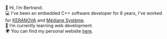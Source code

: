 👋 Hi, I’m Bertrand.  
💻 I've been an embedded C++ software developer for 8 years, I've worked for [KERANOVA](https://keranova.fr) and [Médiane Système](https://www.medianesysteme.com/fr/).  
🌱 I’m currently learning web development.  
🌍 You can find my personal website [here](https://bwatelet.fr).
